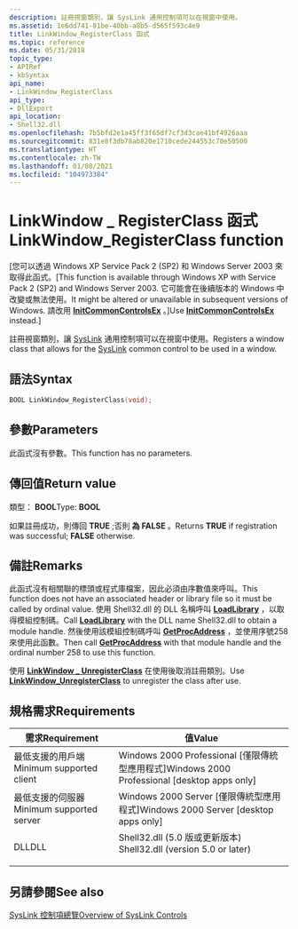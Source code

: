 ```yaml
---
description: 註冊視窗類別，讓 SysLink 通用控制項可以在視窗中使用。
ms.assetid: 1e6dd741-81be-40bb-a8b5-d565f593c4e9
title: LinkWindow_RegisterClass 函式
ms.topic: reference
ms.date: 05/31/2018
topic_type:
- APIRef
- kbSyntax
api_name:
- LinkWindow_RegisterClass
api_type:
- DllExport
api_location:
- Shell32.dll
ms.openlocfilehash: 7b5bfd2e1a45ff3f65df7cf3d3cae41bf4926aaa
ms.sourcegitcommit: 831e8f3db78ab820e1710cede244553c70e50500
ms.translationtype: HT
ms.contentlocale: zh-TW
ms.lasthandoff: 01/08/2021
ms.locfileid: "104973384"
---
```

# <a name="linkwindow_registerclass-function"></a><span data-ttu-id="8f9fd-103">LinkWindow \_ RegisterClass 函式</span><span class="sxs-lookup"><span data-stu-id="8f9fd-103">LinkWindow\_RegisterClass function</span></span>

<span data-ttu-id="8f9fd-104">\[您可以透過 Windows XP Service Pack 2 (SP2) 和 Windows Server 2003 來取得此函式。</span><span class="sxs-lookup"><span data-stu-id="8f9fd-104">\[This function is available through Windows XP with Service Pack 2 (SP2) and Windows Server 2003.</span></span> <span data-ttu-id="8f9fd-105">它可能會在後續版本的 Windows 中改變或無法使用。</span><span class="sxs-lookup"><span data-stu-id="8f9fd-105">It might be altered or unavailable in subsequent versions of Windows.</span></span> <span data-ttu-id="8f9fd-106">請改用 [**InitCommonControlsEx**](/windows/win32/api/commctrl/nf-commctrl-initcommoncontrolsex) 。\]</span><span class="sxs-lookup"><span data-stu-id="8f9fd-106">Use [**InitCommonControlsEx**](/windows/win32/api/commctrl/nf-commctrl-initcommoncontrolsex) instead.\]</span></span>

<span data-ttu-id="8f9fd-107">註冊視窗類別，讓 [SysLink](../controls/syslink-overview.md) 通用控制項可以在視窗中使用。</span><span class="sxs-lookup"><span data-stu-id="8f9fd-107">Registers a window class that allows for the [SysLink](../controls/syslink-overview.md) common control to be used in a window.</span></span>

## <a name="syntax"></a><span data-ttu-id="8f9fd-108">語法</span><span class="sxs-lookup"><span data-stu-id="8f9fd-108">Syntax</span></span>


```C++
BOOL LinkWindow_RegisterClass(void);
```



## <a name="parameters"></a><span data-ttu-id="8f9fd-109">參數</span><span class="sxs-lookup"><span data-stu-id="8f9fd-109">Parameters</span></span>

<span data-ttu-id="8f9fd-110">此函式沒有參數。</span><span class="sxs-lookup"><span data-stu-id="8f9fd-110">This function has no parameters.</span></span>

## <a name="return-value"></a><span data-ttu-id="8f9fd-111">傳回值</span><span class="sxs-lookup"><span data-stu-id="8f9fd-111">Return value</span></span>

<span data-ttu-id="8f9fd-112">類型： **BOOL**</span><span class="sxs-lookup"><span data-stu-id="8f9fd-112">Type: **BOOL**</span></span>

<span data-ttu-id="8f9fd-113">如果註冊成功，則傳回 **TRUE** ;否則 **為 FALSE** 。</span><span class="sxs-lookup"><span data-stu-id="8f9fd-113">Returns **TRUE** if registration was successful; **FALSE** otherwise.</span></span>

## <a name="remarks"></a><span data-ttu-id="8f9fd-114">備註</span><span class="sxs-lookup"><span data-stu-id="8f9fd-114">Remarks</span></span>

<span data-ttu-id="8f9fd-115">此函式沒有相關聯的標頭或程式庫檔案，因此必須由序數值來呼叫。</span><span class="sxs-lookup"><span data-stu-id="8f9fd-115">This function does not have an associated header or library file so it must be called by ordinal value.</span></span> <span data-ttu-id="8f9fd-116">使用 Shell32.dll 的 DLL 名稱呼叫 [**LoadLibrary**](/windows/win32/api/libloaderapi/nf-libloaderapi-loadlibrarya) ，以取得模組控制碼。</span><span class="sxs-lookup"><span data-stu-id="8f9fd-116">Call [**LoadLibrary**](/windows/win32/api/libloaderapi/nf-libloaderapi-loadlibrarya) with the DLL name Shell32.dll to obtain a module handle.</span></span> <span data-ttu-id="8f9fd-117">然後使用該模組控制碼呼叫 [**GetProcAddress**](/windows/win32/api/libloaderapi/nf-libloaderapi-getprocaddress) ，並使用序號258來使用此函數。</span><span class="sxs-lookup"><span data-stu-id="8f9fd-117">Then call [**GetProcAddress**](/windows/win32/api/libloaderapi/nf-libloaderapi-getprocaddress) with that module handle and the ordinal number 258 to use this function.</span></span>

<span data-ttu-id="8f9fd-118">使用 [**LinkWindow \_ UnregisterClass**](linkwindow-unregisterclass.md) 在使用後取消註冊類別。</span><span class="sxs-lookup"><span data-stu-id="8f9fd-118">Use [**LinkWindow\_UnregisterClass**](linkwindow-unregisterclass.md) to unregister the class after use.</span></span>

## <a name="requirements"></a><span data-ttu-id="8f9fd-119">規格需求</span><span class="sxs-lookup"><span data-stu-id="8f9fd-119">Requirements</span></span>



| <span data-ttu-id="8f9fd-120">需求</span><span class="sxs-lookup"><span data-stu-id="8f9fd-120">Requirement</span></span> | <span data-ttu-id="8f9fd-121">值</span><span class="sxs-lookup"><span data-stu-id="8f9fd-121">Value</span></span> |
|-------------------------------------|---------------------------------------------------------------------------------------------------------------|
| <span data-ttu-id="8f9fd-122">最低支援的用戶端</span><span class="sxs-lookup"><span data-stu-id="8f9fd-122">Minimum supported client</span></span><br/> | <span data-ttu-id="8f9fd-123">Windows 2000 Professional \[僅限傳統型應用程式\]</span><span class="sxs-lookup"><span data-stu-id="8f9fd-123">Windows 2000 Professional \[desktop apps only\]</span></span><br/>                                                    |
| <span data-ttu-id="8f9fd-124">最低支援的伺服器</span><span class="sxs-lookup"><span data-stu-id="8f9fd-124">Minimum supported server</span></span><br/> | <span data-ttu-id="8f9fd-125">Windows 2000 Server \[僅限傳統型應用程式\]</span><span class="sxs-lookup"><span data-stu-id="8f9fd-125">Windows 2000 Server \[desktop apps only\]</span></span><br/>                                                          |
| <span data-ttu-id="8f9fd-126">DLL</span><span class="sxs-lookup"><span data-stu-id="8f9fd-126">DLL</span></span><br/>                      | <dl> <span data-ttu-id="8f9fd-127"><dt>Shell32.dll (5.0 版或更新版本) </dt></span><span class="sxs-lookup"><span data-stu-id="8f9fd-127"><dt>Shell32.dll (version 5.0 or later)</dt></span></span> </dl> |



## <a name="see-also"></a><span data-ttu-id="8f9fd-128">另請參閱</span><span class="sxs-lookup"><span data-stu-id="8f9fd-128">See also</span></span>

<dl> <dt>

[<span data-ttu-id="8f9fd-129">SysLink 控制項總覽</span><span class="sxs-lookup"><span data-stu-id="8f9fd-129">Overview of SysLink Controls</span></span>](../controls/syslink-overview.md)
</dt> </dl>

 

 
